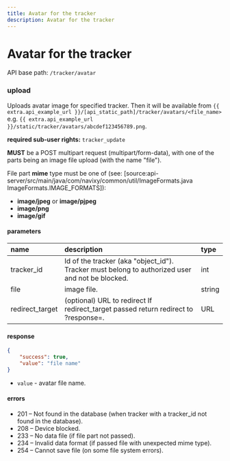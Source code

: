 ```yaml
---
title: Avatar for the tracker
description: Avatar for the tracker
---
```

# Avatar for the tracker

API base path: `/tracker/avatar`

### upload

Uploads avatar image for specified tracker.
Then it will be available from `{{ extra.api_example_url }}/[api_static_path]/tracker/avatars/<file_name>`
e.g. `{{ extra.api_example_url }}/static/tracker/avatars/abcdef123456789.png`.

**required sub-user rights:** `tracker_update`

**MUST** be a POST multipart request (multipart/form-data),
with one of the parts being an image file upload (with the name "file").

File part **mime** type must be one of (see: [source:api-server/src/main/java/com/navixy/common/util/ImageFormats.java ImageFormats.IMAGE_FORMATS]):

* **image/jpeg** or **image/pjpeg**
* **image/png**
* **image/gif**

#### parameters

| name | description | type|
| :------ | :------ | :----- |
| tracker_id | Id of the tracker (aka "object_id"). Tracker must belong to authorized user and not be blocked. | int |
| file | image file. | string |
| redirect_target | (optional) URL to redirect If redirect_target passed return redirect to ?response=. | URL |

#### response

```json
{
    "success": true,
    "value": "file name"
}
```

* `value` - avatar file name.

#### errors

* 201 – Not found in the database (when tracker with a tracker_id not found in the database).
* 208 – Device blocked.
* 233 – No data file (if file part not passed).
* 234 – Invalid data format (if passed file with unexpected mime type).
* 254 – Cannot save file (on some file system errors).
